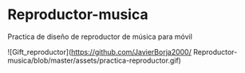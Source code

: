 # Reproductor-musica
Practica de diseño de reproductor de música para móvil

![Gift_reproductor](https://github.com/JavierBorja2000/
Reproductor-musica/blob/master/assets/practica-reproductor.gif)

